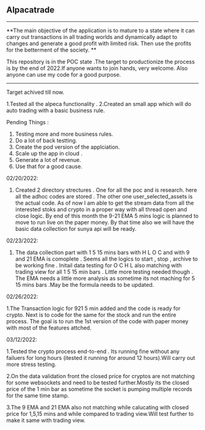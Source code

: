 ## Alpacatrade
---------------------------------------------------------------------------------------------
**The main objective of the application is to mature to a state where it can carry out transactions in all trading worlds and dynamically adapt to changes and generate a good profit with limited risk. Then use the profits for the betterment of the society. **

This repository is in the POC state .The target to productionize the process is by the end of 2022.If anyone wants to join hands, very welcome. Also anyone can use my code for a good purpose.


----------------------------------------------------------------------------------------------

Target achived till now.

1.Tested all the alpeca functionality .
2.Created an small app which will do auto trading with a basic business rule.


Pending Things :
1. Testing more and more business rules.
2. Do a lot of back testting.
3. Create the pod version of the applciation.
4. Scale up the app in cloud .
5. Generate a lot of revenue.
6. Use that for a good cause.

02/20/2022:
1. Created 2 directory strectures . One for all the poc and is research. here all the adhoc codes are stored . The other one user_selected_assets is the actual code. As of now I am able to get the stream data from all the interested stoks and crypto in a proper way with all thread open and close logic. By end of this month the 9-21 EMA 5 mins logic is planned to move to run live on the paper money. By that time also we will have the basic data collection for sunya api will be ready.

02/23/2022:
1. The data collection part with 1 5 15 mins bars with H L O C and with 9 and 21 EMA is comoplete . Seems all the logics to start , stop , archive to be working fine . Initail data testing for O C H L also matching with trading view for all 1 5 15 min bars . Little more testing needed though . The EMA needs a little more analysis as sometime its not maching for 5 15 mins bars .May be the formula needs to be updated.

02/26/2022:

1.The Transaction logic for 921 5 min added and the code is ready for crypto. Next is to code for the same for the stock and run the entire process. The goal is to run the 1st version of the code with paper money with most of the features attched.

03/12/2022:

1.Tested the crypto process end-to-end . Its running fine without any failuers for long hours (itested it running for around 12 hours).Will carry out more stress testing. 


2.On the data validation front the closed price for cryptos are not matching for some websockets and need to be tested further.Mostly its the closed price of the 1 min bar as sometime the socket is pumping multiple records for the same time stamp. 


3.The 9 EMA and 21 EMA also not matching while calucating with closed price for 1,5,15 mins and while compared to trading view.Will test further to make it same with trading view.

